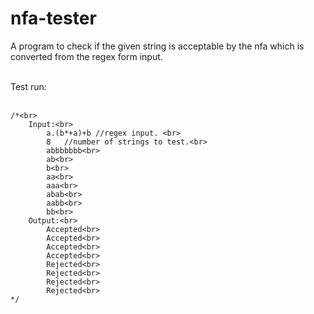 # nfa-tester<br>

A program to check if the given string is acceptable by the nfa which is converted from the regex form input.<br><br>

Test run:<br><br>

	/*<br>
		Input:<br>
			a.(b*+a)+b //regex input. <br>
			8	//number of strings to test.<br>
			abbbbbbb<br>
			ab<br>
			b<br>
			aa<br>
			aaa<br>
			abab<br>
			aabb<br>
			bb<br>
		Output:<br>
			Accepted<br>
			Accepted<br>
			Accepted<br>
			Accepted<br>
			Rejected<br>
			Rejected<br>
			Rejected<br>
			Rejected<br>
	*/
 
